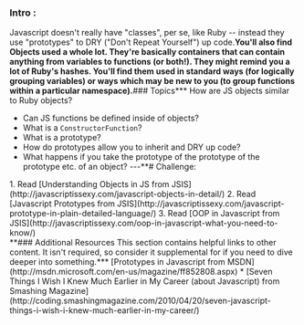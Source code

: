 ### Intro :
>
Javascript doesn't really have "classes", per se, like Ruby -- instead they use "prototypes" to DRY ("Don't Repeat Yourself") up code.**You'll also find **Objects** used a whole lot.  They're basically containers that can contain anything from variables to functions (or both!).  They might remind you a lot of Ruby's hashes.  You'll find them used in standard ways (for logically grouping variables) or ways which may be new to you (to group functions within a particular namespace).**###  Topics*** How are JS objects similar to Ruby objects?
* Can JS functions be defined inside of objects?
* What is a `ConstructorFunction`?
* What is a prototype?
* How do prototypes allow you to inherit and DRY up code?
* What happens if you take the prototype of the prototype of the prototype etc. of an object?
---**# Challenge:
<div class="lesson-content__panel" markdown="1">
1. Read [Understanding Objects in JS from JSIS](http://javascriptissexy.com/javascript-objects-in-detail/)
2. Read [Javascript Prototypes from JSIS](http://javascriptissexy.com/javascript-prototype-in-plain-detailed-language/)
3. Read [OOP in Javascript from JSIS](http://javascriptissexy.com/oop-in-javascript-what-you-need-to-know/)
</div>**### Additional Resources
This section contains helpful links to other content. It isn't required, so consider it supplemental for if you need to dive deeper into something.*** [Prototypes in Javascript from MSDN](http://msdn.microsoft.com/en-us/magazine/ff852808.aspx)
* [Seven Things I Wish I Knew Much Earlier in My Career (about Javascript) from Smashing Magazine](http://coding.smashingmagazine.com/2010/04/20/seven-javascript-things-i-wish-i-knew-much-earlier-in-my-career/)
